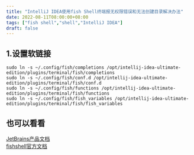 ```yaml
---
title: "IntelliJ IDEA使用fish Shell终端报无权限错误和无法创建目录解决办法"
date: 2022-08-11T08:00:00+08:00
tags: ["fish shell","shell","IntelliJ IDEA"]
draft: false
---
```


## 1.设置软链接

`sudo ln -s ~/.config/fish/completions /opt/intellij-idea-ultimate-edition/plugins/terminal/fish/completions`  
`sudo ln -s ~/.config/fish/conf.d /opt/intellij-idea-ultimate-edition/plugins/terminal/fish/conf.d`  
`sudo ln -s ~/.config/fish/functions /opt/intellij-idea-ultimate-edition/plugins/terminal/fish/functions`  
`sudo ln -s ~/.config/fish/fish_variables /opt/intellij-idea-ultimate-edition/plugins/terminal/fish/fish_variables`

## 也可以看看

[JetBrains产品文档](https://www.jetbrains.com/help/)  
[fishshell官方文档](https://fishshell.com/docs/current/index.html)